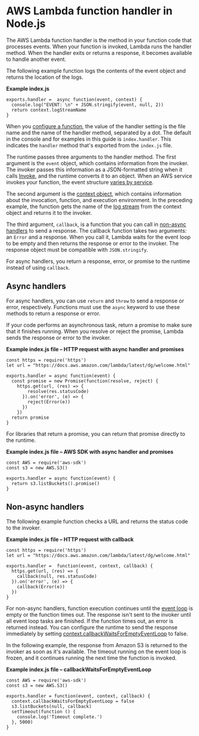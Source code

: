 # AWS Lambda function handler in Node\.js<a name="nodejs-handler"></a>

The AWS Lambda function handler is the method in your function code that processes events\. When your function is invoked, Lambda runs the handler method\. When the handler exits or returns a response, it becomes available to handle another event\.

The following example function logs the contents of the event object and returns the location of the logs\.

**Example index\.js**  

```
exports.handler =  async function(event, context) {
  console.log("EVENT: \n" + JSON.stringify(event, null, 2))
  return context.logStreamName
}
```

When you [configure a function](configuration-console.md), the value of the handler setting is the file name and the name of the handler method, separated by a dot\. The default in the console and for examples in this guide is `index.handler`\. This indicates the `handler` method that's exported from the `index.js` file\.

The runtime passes three arguments to the handler method\. The first argument is the `event` object, which contains information from the invoker\. The invoker passes this information as a JSON\-formatted string when it calls [Invoke](API_Invoke.md), and the runtime converts it to an object\. When an AWS service invokes your function, the event structure [varies by service](lambda-services.md)\.

The second argument is the [context object](nodejs-context.md), which contains information about the invocation, function, and execution environment\. In the preceding example, the function gets the name of the [log stream](nodejs-logging.md) from the context object and returns it to the invoker\.

The third argument, `callback`, is a function that you can call in [non\-async handlers](#nodejs-handler-sync) to send a response\. The callback function takes two arguments: an `Error` and a response\. When you call it, Lambda waits for the event loop to be empty and then returns the response or error to the invoker\. The response object must be compatible with `JSON.stringify`\.

For async handlers, you return a response, error, or promise to the runtime instead of using `callback`\.

## Async handlers<a name="nodejs-handler-async"></a>

For async handlers, you can use `return` and `throw` to send a response or error, respectively\. Functions must use the `async` keyword to use these methods to return a response or error\.

If your code performs an asynchronous task, return a promise to make sure that it finishes running\. When you resolve or reject the promise, Lambda sends the response or error to the invoker\.

**Example index\.js file – HTTP request with async handler and promises**  

```
const https = require('https')
let url = "https://docs.aws.amazon.com/lambda/latest/dg/welcome.html"

exports.handler = async function(event) {
  const promise = new Promise(function(resolve, reject) {
    https.get(url, (res) => {
        resolve(res.statusCode)
      }).on('error', (e) => {
        reject(Error(e))
      })
    })
  return promise
}
```

For libraries that return a promise, you can return that promise directly to the runtime\.

**Example index\.js file – AWS SDK with async handler and promises**  

```
const AWS = require('aws-sdk')
const s3 = new AWS.S3()

exports.handler = async function(event) {
  return s3.listBuckets().promise()
}
```

## Non\-async handlers<a name="nodejs-handler-sync"></a>

The following example function checks a URL and returns the status code to the invoker\.

**Example index\.js file – HTTP request with callback**  

```
const https = require('https')
let url = "https://docs.aws.amazon.com/lambda/latest/dg/welcome.html"

exports.handler =  function(event, context, callback) {
  https.get(url, (res) => {
    callback(null, res.statusCode)
  }).on('error', (e) => {
    callback(Error(e))
  })
}
```

For non\-async handlers, function execution continues until the [event loop](https://nodejs.org/en/docs/guides/event-loop-timers-and-nexttick/) is empty or the function times out\. The response isn't sent to the invoker until all event loop tasks are finished\. If the function times out, an error is returned instead\. You can configure the runtime to send the response immediately by setting [context\.callbackWaitsForEmptyEventLoop](nodejs-context.md) to false\.

In the following example, the response from Amazon S3 is returned to the invoker as soon as it's available\. The timeout running on the event loop is frozen, and it continues running the next time the function is invoked\.

**Example index\.js file – callbackWaitsForEmptyEventLoop**  

```
const AWS = require('aws-sdk')
const s3 = new AWS.S3()

exports.handler = function(event, context, callback) {
  context.callbackWaitsForEmptyEventLoop = false
  s3.listBuckets(null, callback)
  setTimeout(function () {
    console.log('Timeout complete.')
  }, 5000)
}
```